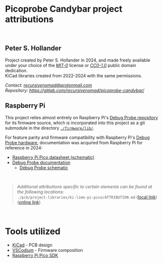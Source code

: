# Picoprobe Candybar project attributions

&nbsp;






## Peter S. Hollander

Project created by Peter S. Hollander in 2024, and made freely available under your choice of the [*MIT-0*](./LICENSE.txt) license or [*CC0-1.0*][URL-CC0] public domain dedication.  
KiCad libraries created from 2022-2024 with the same permissions.

*Contact: <recursivenomad@protonmail.com>*  
*Repository: <https://gitlab.com/recursivenomad/picoprobe-candybar/>*



## Raspberry Pi

This project relies almost entirely on Raspberry Pi's [Debug Probe repository][URL-Debug-Probe] for its firmware source, which is incorporated into this project as a git submodule in the directory [`./firmware/lib/`](./firmware/lib/).

For feature parity and firmware compatibility with Raspberry Pi's [Debug Probe hardware][URL-Debug-Probe-Brief], documentation was acquired from Raspberry Pi for reference in 2024:

- [Raspberry Pi Pico datasheet (schematic)][URL-Pico-Schematic]
- [Debug Probe documentation][URL-Debug-Probe-Docs]
  - [Debug Probe schematic][URL-Debug-Probe-Schematic]

&nbsp;






> *Additional attributions specific to certain elements can be found at the following locations:*  
> `./pcb/project-libraries/ki-lime-pi-pico/ATTRIBUTION.md` ([local link](./pcb/project-libraries/ki-lime-pi-pico/ATTRIBUTION.md)) ([online link](https://github.com/recursivenomad/ki-lime-pi-to-go/blob/main/ATTRIBUTION.md))  

&nbsp;






# Tools utilized

- [KiCad][URL-KiCad] - PCB design
- [VSCodium][URL-VSCodium] - Firmware composition
- [Raspberry Pi Pico SDK][URL-Pico-SDK]






[URL-MIT-0]: <https://opensource.org/license/mit-0/>
[URL-CC0]: <https://creativecommons.org/publicdomain/zero/1.0/>

[URL-Debug-Probe]: <https://github.com/raspberrypi/debugprobe/>
[URL-Debug-Probe-Brief]: <https://datasheets.raspberrypi.com/debug/raspberry-pi-debug-probe-product-brief.pdf>
[URL-Debug-Probe-Docs]: <https://www.raspberrypi.com/documentation/microcontrollers/debug-probe.html>
[URL-Debug-Probe-Schematic]: <https://datasheets.raspberrypi.com/debug/raspberry-pi-debug-probe-schematics.pdf>
[URL-Pico-Schematic]: <https://datasheets.raspberrypi.com/pico/pico-datasheet.pdf#pico-schematic>

[URL-KiCad]: <https://www.kicad.org/>
[URL-Pico-SDK]: <https://github.com/raspberrypi/pico-sdk>
[URL-VSCodium]: <https://vscodium.com/>
